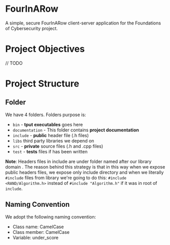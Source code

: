 # FourInARow
A simple, secure FourInARow client-server application for the Foundations of Cybersecurity project.

# Project Objectives

// TODO

# Project Structure

## Folder
We have 4 folders. Folders purpose is:

- `bin` - **tput executables** goes here
- `documentation` - This folder contains **project documentation**
- `include` - **public** header file (.h files)
- `libs` third party libraries we depend on 
- `src` - **private** source files (.h and .cpp files)
- `test` - **tests** files if has been written

**Note**: Headers files in include are under folder named after our library domain . The reason behind this strategy is that in this way when we expose public headers files, we expose only include directory and when we literally `#include` files from library we're going to do this: `#include <RAND/Algorithm.h>` instead of `#include "Algorithm.h"` if it was in root of `include`.

## Naming Convention

We adopt the following naming convention:

- Class name: CamelCase
- Class member: CamelCase
- Variable: under_score